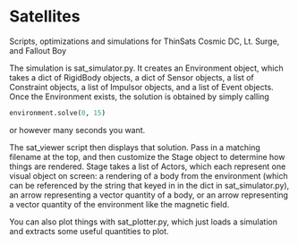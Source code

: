 # Satellites

Scripts, optimizations and simulations for ThinSats Cosmic DC, Lt. Surge, and Fallout Boy

The simulation is sat_simulator.py. It creates an Environment object, which takes a dict of RigidBody objects, a dict of Sensor objects, a list of Constraint objects, a list of Impulsor objects, and a list of Event objects. Once the Environment exists, the solution is obtained by simply calling
~~~~python
environment.solve(0, 15)
~~~~
or however many seconds you want.

The sat_viewer script then displays that solution. Pass in a matching filename at the top, and then customize the Stage object to determine how things are rendered. Stage takes a list of Actors, which each represent one visual object on screen: a rendering of a body from the environment (which can be referenced by the string that keyed in in the dict in sat_simulator.py), an arrow representing a vector quantity of a body, or an arrow representing a vector quantity of the environment like the magnetic field.

You can also plot things with sat_plotter.py, which just loads a simulation and extracts some useful quantities to plot.
